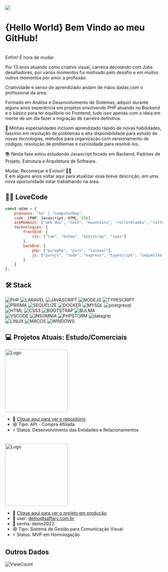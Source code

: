 ![](https://user-images.githubusercontent.com/62906170/175831542-20390836-f600-4fb4-8086-8ae7ee544a4e.png)

# {Hello World} Bem Vindo ao meu GitHub! 

<br>
Enfim! É hora de mudar.  

Por 13 anos atuando como criativo visual, carreira decolando com Jobs desafiadores, por vários momentos fui motivado pelo desafio e em muitos outros momentos por amor a profissão.  
  
Criatividade e senso de aprendizado andam de mãos dadas com o profissional da área.  
  
Formado em Análise e Desenvolvimento de Sistemas, adquiri durante alguns anos experiência em projetos envolvendo PHP atuando no Backend e o básico para ter equilíbrio no Frontend, tudo isso apenas com a ideia em mente de um dia fazer a migração de carreira definitiva.
  
📌 Minhas especialidades incluem aprendizado rápido de novas habilidades, fascínio em resolução de problemas e alta disponibilidade para estudo de novas tecnologias, métodos para organização com versionamento de códigos, resolução de problemas e curiosidade para resolvê-los.  
    
📚 Nesta fase estou estudando Javascript focado em Backend, Padrões de Projeto, Estrutura e Arquitetura de Software.  
  
Mudar, Recomeçar e Evoluir! 🌱🚀  
E em alguns anos voltar aqui para atualizar essa breve descrição, em uma nova oportunidade estar trabalhando na área.


## 🐱‍💻 LoveCode

```javascript
const adam = {
    pronouns: "he" | "computerBoy",
    code: [PHP, Javascript, HTML, CSS],
    askMeAbout: ["web dev", "tech", "mountains", "rollerblades", "coffee"],
    technologies: {
        frontEnd: {
            css: ["raw", "bulma", "bootstrap", "sass"]
        },
        backEnd: {
            php: ["purephp", "psrs", "laravel"],
            js: ["purejs", "node", "express", "typescript", "sequelize", "typeorm", "prisma"]
        }        
    }
};
```


## 🛠️ Stack
 
 ![PHP](https://img.shields.io/badge/-PHP-2F4F4F?logo=php&logoColor=white&logoWidth=40)
 ![LARAVEL](https://img.shields.io/badge/-Laravel-FF5733?logo=laravel&logoColor=white&logoWidth=40)
 ![JAVASCRIPT](https://img.shields.io/badge/-Javascript-FFD700?logo=javascript&logoColor=white&logoWidth=40)
 ![NODEJS](https://img.shields.io/badge/-NodeJs-339933?logo=nodedotjs&logoColor=white&logoWidth=40)
 ![TYPESCRIPT](https://img.shields.io/badge/-Typescript-3178C6?logo=typescript&logoColor=white&logoWidth=40)
 <br>
 ![PRISMA](https://img.shields.io/badge/-Prisma-2D3748?logo=prisma&logoColor=white&logoWidth=40)
 ![SEQUELIZE](https://img.shields.io/badge/-Sequelize-52B0E7?logo=sequelize&logoColor=white&logoWidth=40)
 ![DOCKER](https://img.shields.io/badge/-Docker-2496ED?logo=docker&logoColor=white&logoWidth=40)
 ![MYSQL](https://img.shields.io/badge/-MySql-4479A1?logo=mysql&logoColor=white&logoWidth=40)
 ![postgresql](https://img.shields.io/badge/-Postgresql-4169E1?logo=postgresql&logoColor=white&logoWidth=40)
 <br>
 ![HTML](https://img.shields.io/badge/-HTML5-E34F26?logo=html5&logoColor=white&logoWidth=40)
 ![CSS3](https://img.shields.io/badge/-CSS3-1572B6?logo=css3&logoColor=white&logoWidth=40)
 ![BOOTSTRAP](https://img.shields.io/badge/-Bootstrap-7952B3?logo=bootstrap&logoColor=white&logoWidth=40)
 ![BULMA](https://img.shields.io/badge/-Bulma-00D1B2?logo=bulma&logoColor=white&logoWidth=40)
 <br>
 ![VSCODE](https://img.shields.io/badge/-VSCode-007ACC?logo=visualstudio&logoColor=white&logoWidth=40)
 ![INSOMNIA](https://img.shields.io/badge/-Insomnia-4000BF?logo=insomnia&logoColor=white&logoWidth=40)
 ![PHPSTORM](https://img.shields.io/badge/-PhpStorm-7B68EE?logo=phpstorm&logoColor=white&logoWidth=40)
 ![datagrip](https://img.shields.io/badge/-Datagrip-6495ED?logo=datagrip&logoColor=white&logoWidth=40)
 <br>
 ![LINUX](https://img.shields.io/badge/-Linux-FCC624?logo=linux&logoColor=white&logoWidth=40)
 ![MACOS](https://img.shields.io/badge/-MacOS-4D4D4D?logo=macos&logoColor=white&logoWidth=40)
 ![WINDOWS](https://img.shields.io/badge/-Windows-0078D6?logo=windows&logoColor=white&logoWidth=40)


## 💻 Projetos Atuais: Estudo/Comerciais

<img src="https://user-images.githubusercontent.com/62906170/175834972-6a09e681-a04e-4c1c-8264-da747deedf27.png" alt="Logo" width="200"/>

- 🔭   [Clique aqui para ver o repositório](https://github.com/Adam-Almeida/affiliate-purchase)
- 😄   Tipo: API - Compra Afiliada
- ⚡   Status: Desenvolvimento das Entidades e Relacionamentos


##

<img src="https://user-images.githubusercontent.com/62906170/175835946-c7fe8593-6e85-4b46-9da8-0e0b5265cf86.png" alt="Logo" width="200"/>

- 🔭   [Clique aqui para ver o projeto em produção](http://saffary-sys.herokuapp.com/)
- 📩   user: demo@saffary.com.br
- 🔑   senha: demo2022
- 😄   Tipo: Sistema de Gestão para Comunicação Visual
- ⚡   Status: MVP em Homologação


## Outros Dados
![ViewCount](https://views.whatilearened.today/views/github/adam-almeida/adam-almeida.svg)
